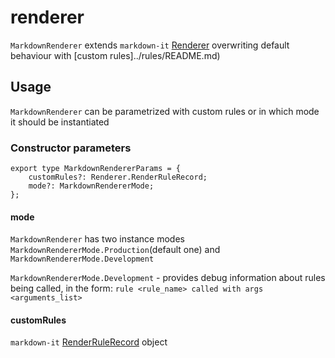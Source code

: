 # renderer

`MarkdownRenderer` extends `markdown-it` [Renderer](https://github.com/DefinitelyTyped/DefinitelyTyped/blob/master/types/markdown-it/lib/renderer.d.ts) overwriting default behaviour with [custom rules]../rules/README.md)

## Usage

`MarkdownRenderer` can be parametrized with custom rules or in which mode it should be instantiated

### Constructor parameters

```
export type MarkdownRendererParams = {
    customRules?: Renderer.RenderRuleRecord;
    mode?: MarkdownRendererMode;
};
```

#### mode

`MarkdownRenderer` has two instance modes `MarkdownRendererMode.Production`(default one) and `MarkdownRendererMode.Development`

`MarkdownRendererMode.Development` - provides debug information about rules being called, in the form: `rule <rule_name> called with args <arguments_list>`

#### customRules

`markdown-it` [RenderRuleRecord](https://github.com/DefinitelyTyped/DefinitelyTyped/blob/92075da4b8f7cf6b2bd5ba0299c4337341a56410/types/markdown-it/lib/renderer.d.ts#L7) object

